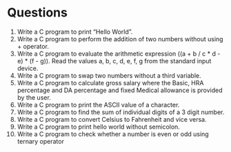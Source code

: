 # Questions

1. Write a C program to print “Hello World”.
2. Write a C program to perform the addition of two numbers without using + operator.
3. Write a C program to evaluate the arithmetic expression ((a + b / c * d - e) * (f - g)). Read the values a, b, c, d, e, f, g from the standard input device.
4. Write a C program to swap two numbers without a third variable.
5. Write a C program to calculate gross salary where the Basic, HRA percentage and DA percentage and fixed Medical allowance is provided by the user.
6. Write a C program to print the ASCII value of a character.
7. Write a C program to find the sum of individual digits of a 3 digit number.
8. Write a C program to convert Celsius to Fahrenheit and vice versa.
9. Write a C program to print hello world without semicolon.
10. Write a C program to check whether a number is even or odd using ternary operator

